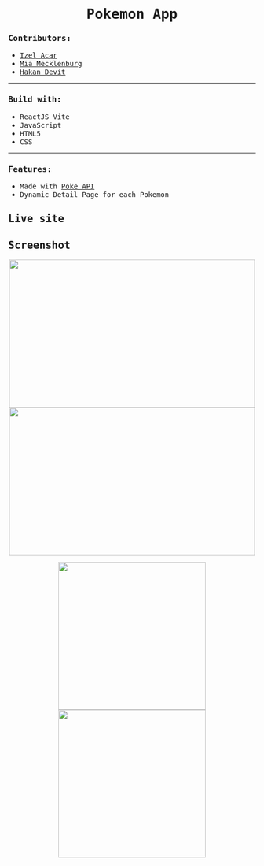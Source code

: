 <h1 align="center"><samp>Pokemon App</samp> </h1>

<h3><samp>Contributors:</samp></h3>
<ul>
<a href="https://github.com/xoFrey"><li><samp>Izel Acar</samp></li></a>
<a href="https://github.com/MiaMarmeladenbrot"><li><samp>Mia Mecklenburg</samp></li></a>
<a href="https://github.com/Hkndevit"><li><samp>Hakan Devit</samp></li></a>

</ul>

<hr/>

<h3><samp>Build with:</samp></h3>
<ul>
<li><samp>ReactJS Vite</samp></li>
<li><samp>JavaScript</samp></li>
<li><samp>HTML5</samp></li>
<li><samp>CSS</samp></li>
</ul>

<hr/>

<h3><samp>Features:</samp></h3>
<ul>
<li><samp>Made with <a href="https://pokeapi.co/">Poke API</a></samp></li>
<li><samp>Dynamic Detail Page for each Pokemon</samp></li>
</ul>

<h2><samp>Live site</samp></h2>

<h2><samp>Screenshot</samp></h2>

<p align="center">
<img width="500" height="300" src="./public/img/Mainpagedesk.png"/> <img width="500"  height="300"  src="./public/img/DetailDesktop.png"/> 
</p>
<p align="center"><img width="300" src="./public/img/Mainpagemobile.png"/> <img width="300" src="./public/img/Detailmobile.png"/></p>
